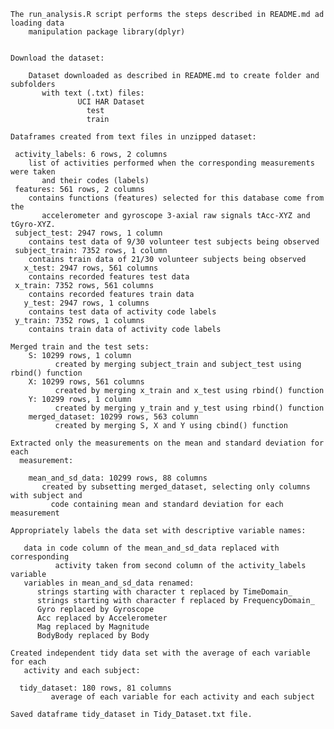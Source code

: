     The run_analysis.R script performs the steps described in README.md ad loading data 
	    manipulation package library(dplyr)


    Download the dataset:

        Dataset downloaded as described in README.md to create folder and subfolders
           with text (.txt) files:
		   		   UCI HAR Dataset
		   		     test
		   		     train
	
    Dataframes created from text files in unzipped dataset:

     activity_labels: 6 rows, 2 columns
        list of activities performed when the corresponding measurements were taken 
           and their codes (labels)
     features: 561 rows, 2 columns
        contains functions (features) selected for this database come from the 
           accelerometer and gyroscope 3-axial raw signals tAcc-XYZ and tGyro-XYZ.
     subject_test: 2947 rows, 1 column
        contains test data of 9/30 volunteer test subjects being observed
     subject_train: 7352 rows, 1 column
        contains train data of 21/30 volunteer subjects being observed    
	   x_test: 2947 rows, 561 columns
        contains recorded features test data
     x_train: 7352 rows, 561 columns
        contains recorded features train data     
	   y_test: 2947 rows, 1 columns
        contains test data of activity code labels
     y_train: 7352 rows, 1 columns
        contains train data of activity code labels

    Merged train and the test sets:
        S: 10299 rows, 1 column
		      created by merging subject_train and subject_test using rbind() function
        X: 10299 rows, 561 columns
		      created by merging x_train and x_test using rbind() function
        Y: 10299 rows, 1 column
		      created by merging y_train and y_test using rbind() function
        merged_dataset: 10299 rows, 563 column
		      created by merging S, X and Y using cbind() function

    Extracted only the measurements on the mean and standard deviation for each 
      measurement:
	    
	    mean_and_sd_data: 10299 rows, 88 columns
		   created by subsetting merged_dataset, selecting only columns with subject and
		     code containing mean and standard deviation for each measurement

    Appropriately labels the data set with descriptive variable names:

       data in code column of the mean_and_sd_data replaced with corresponding   
		      activity taken from second column of the activity_labels variable
       variables in mean_and_sd_data renamed:
          strings starting with character t replaced by TimeDomain_
          strings starting with character f replaced by FrequencyDomain_
          Gyro replaced by Gyroscope
          Acc replaced by Accelerometer
          Mag replaced by Magnitude
          BodyBody replaced by Body
        
    Created independent tidy data set with the average of each variable for each 
       activity and each subject:
      
      tidy_dataset: 180 rows, 81 columns
		     average of each variable for each activity and each subject
		  
    Saved dataframe tidy_dataset in Tidy_Dataset.txt file.

